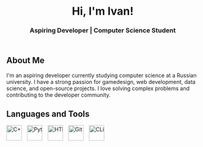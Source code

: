 <!DOCTYPE html>
<html lang="en">
<head>
  <meta charset="UTF-8">
</head>
<body>

<!-- Header Section -->
<header>
  <h1>Hi, I'm Ivan!</h1>
  <h3>Aspiring Developer | Computer Science Student</h3>
</header>

<div class="container">

  <!-- About Me Section -->
  <div class="section">
    <h2>About Me</h2>
    <p>I'm an aspiring developer currently studying computer science at a Russian university. I have a strong passion for gamedesign, web development, data science, and open-source projects. I love solving complex problems and contributing to the developer community.</p>
  </div>

<!-- Skills Section -->
<div class="section">
  <h2>Languages and Tools</h2>
  <div style="white-space: nowrap;">
    <span style="display: inline-block; margin-right: 10px;">
      <img src="https://cdn.jsdelivr.net/gh/devicons/devicon@latest/icons/cplusplus/cplusplus-original.svg" title="C++" width="40" height="40"/>
    </span>
    <span style="display: inline-block; margin-right: 10px;">
      <img src="https://cdn.jsdelivr.net/gh/devicons/devicon@latest/icons/python/python-original.svg" title="Python" width="40" height="40"/>
    </span>
    <span style="display: inline-block; margin-right: 10px;">
      <img src="https://cdn.jsdelivr.net/gh/devicons/devicon@latest/icons/html5/html5-original.svg" title="HTML5" width="40" height="40"/>
    </span>
    <span style="display: inline-block; margin-right: 10px;">
      <img src="https://cdn.jsdelivr.net/gh/devicons/devicon@latest/icons/git/git-original.svg" title="Git" width="40" height="40"/>
    </span>
    <span style="display: inline-block; margin-right: 10px;">
      <img src="https://cdn.jsdelivr.net/gh/devicons/devicon@latest/icons/clion/clion-original.svg" title="CLion" width="40" height="40"/>
    </span>
  </div>
</div>


<!-- Footer Section -->
<footer>
  <p></p>
</footer>

</body>
</html>
